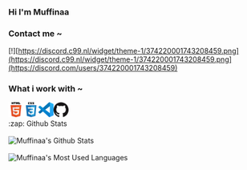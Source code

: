 ### Hi I'm Muffinaa

### Contact me ~

[!][https://discord.c99.nl/widget/theme-1/374220001743208459.png](https://discord.c99.nl/widget/theme-1/374220001743208459.png](https://discord.com/users/374220001743208459)

### What i work with ~
<img align="left" alt="HTML5" width="30px" src="https://raw.githubusercontent.com/github/explore/master/topics/html/html.png" />
<img align="left" alt="CSS3" width="30px" src="https://raw.githubusercontent.com/github/explore/master/topics/css/css.png" />
<img align="left" alt="Visual Studio Code" width="30px" src="https://raw.githubusercontent.com/github/explore/master/topics/visual-studio-code/visual-studio-code.png" />
<img align="left" alt="GitHub" width="30px" src="https://raw.githubusercontent.com/github/explore/master/topics/github/github.png" />

<br>
<br>
  <summary>:zap: Github Stats</summary>
  <br>
  <img align="left" alt="Muffinaa's Github Stats" src="https://github-readme-stats.vercel.app/api?username=Muffinaa&show_icons=true&theme=dark&count_private=true"/>
  <br>
  <br>
  <img align="left" alt="Muffinaa's Most Used Languages" src="https://github-readme-stats.vercel.app/api/top-langs/?username=Muffinaa&layout=compact&theme=dark&count_private=true"/>
  <br>
  <br>
